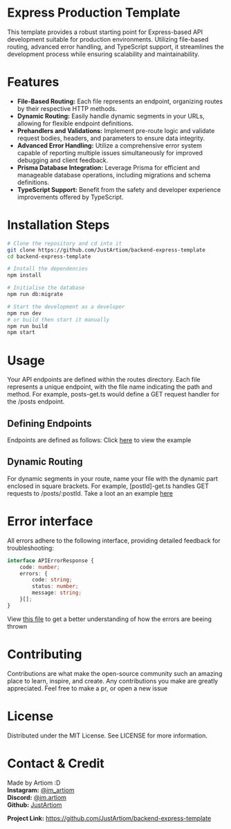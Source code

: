 # Express Production Template

This template provides a robust starting point for Express-based API development suitable for production environments. Utilizing file-based routing, advanced error handling, and TypeScript support, it streamlines the development process while ensuring scalability and maintainability.

# Features

-   **File-Based Routing:** Each file represents an endpoint, organizing routes by their respective HTTP methods.
-   **Dynamic Routing:** Easily handle dynamic segments in your URLs, allowing for flexible endpoint definitions.
-   **Prehandlers and Validations:** Implement pre-route logic and validate request bodies, headers, and parameters to ensure data integrity.
-   **Advanced Error Handling:** Utilize a comprehensive error system capable of reporting multiple issues simultaneously for improved debugging and client feedback.
-   **Prisma Database Integration:** Leverage Prisma for efficient and manageable database operations, including migrations and schema definitions.
-   **TypeScript Support:** Benefit from the safety and developer experience improvements offered by TypeScript.

# Installation Steps

```sh
# Clone the repository and cd into it
git clone https://github.com/JustArtiom/backend-express-template
cd backend-express-template

# Install the dependencies
npm install

# Initialise the database
npm run db:migrate

# Start the development as a developer
npm run dev
# or build then start it manually
npm run build
npm start
```

# Usage

Your API endpoints are defined within the routes directory. Each file represents a unique endpoint, with the file name indicating the path and method. For example, posts-get.ts would define a GET request handler for the /posts endpoint.

## Defining Endpoints

Endpoints are defined as follows: Click [here](src/routes/get.ts) to view the example

## Dynamic Routing

For dynamic segments in your route, name your file with the dynamic part enclosed in square brackets. For example, [postId]-get.ts handles GET requests to /posts/:postId. Take a loot an an example [here](src/routes/example/[dynamic_route]-get.ts)

# Error interface

All errors adhere to the following interface, providing detailed feedback for troubleshooting:

```ts
interface APIErrorResponse {
    code: number;
    errors: {
        code: string;
        status: number;
        message: string;
    }[];
}
```

View [this file](src/routes/example/errors-get.ts) to get a better understanding of how the errors are beeing thrown

# Contributing

Contributions are what make the open-source community such an amazing place to learn, inspire, and create. Any contributions you make are greatly appreciated. Feel free to make a pr, or open a new issue

# License

Distributed under the MIT License. See LICENSE for more information.

# Contact & Credit

Made by Artiom :D  
**Instagram:** [@im_artiom](https://instagram.com/im_artiom)  
**Discord:** [@im.artiom](https://discord.com/users/526191240962768910)  
**Github:** [JustArtiom](https://github.com/JustArtiom)

**Project Link:** https://github.com/JustArtiom/backend-express-template
